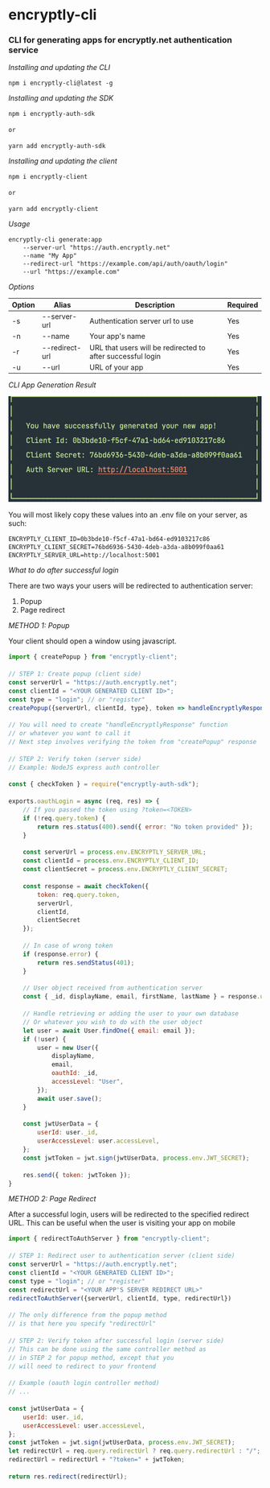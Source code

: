 # encryptly-cli
### CLI for generating apps for encryptly.net authentication service

_Installing and updating the CLI_
```
npm i encryptly-cli@latest -g
```

_Installing and updating the SDK_
```
npm i encryptly-auth-sdk

or 

yarn add encryptly-auth-sdk
```

_Installing and updating the client_
```
npm i encryptly-client

or 

yarn add encryptly-client
```

_Usage_
```
encryptly-cli generate:app 
    --server-url "https://auth.encryptly.net" 
    --name "My App"
    --redirect-url "https://example.com/api/auth/oauth/login"
    --url "https://example.com"
```

_Options_

Option | Alias | Description | Required
------ | ----- | ----------- | --------
-s | --server-url | Authentication server url to use | Yes
-n | --name | Your app's name | Yes
-r | --redirect-url | URL that users will be redirected to after successful login | Yes
-u | --url | URL of your app | Yes

_CLI App Generation Result_

![Success](./assets/success.png)

You will most likely copy these values into an .env file on your server,
as such:
```
ENCRYPTLY_CLIENT_ID=0b3bde10-f5cf-47a1-bd64-ed9103217c86
ENCRYPTLY_CLIENT_SECRET=76bd6936-5430-4deb-a3da-a8b099f0aa61
ENCRYPTLY_SERVER_URL=http://localhost:5001
```

_What to do after successful login_

There are two ways your users will be redirected to
authentication server:
1. Popup
2. Page redirect

_METHOD 1: Popup_

Your client should open a window using javascript.
```javascript
import { createPopup } from "encryptly-client";

// STEP 1: Create popup (client side)
const serverUrl = "https://auth.encryptly.net";
const clientId = "<YOUR GENERATED CLIENT ID>";
const type = "login"; // or "register"
createPopup({serverUrl, clientId, type}, token => handleEncryptlyResponse(token))

// You will need to create "handleEncryptlyResponse" function
// or whatever you want to call it
// Next step involves verifying the token from "createPopup" response

// STEP 2: Verify token (server side)
// Example: NodeJS express auth controller

const { checkToken } = require("encryptly-auth-sdk");

exports.oauthLogin = async (req, res) => {
    // If you passed the token using ?token=<TOKEN>
    if (!req.query.token) {
        return res.status(400).send({ error: "No token provided" });
    }

    const serverUrl = process.env.ENCRYPTLY_SERVER_URL;
    const clientId = process.env.ENCRYPTLY_CLIENT_ID;
    const clientSecret = process.env.ENCRYPTLY_CLIENT_SECRET;

    const response = await checkToken({
        token: req.query.token,
        serverUrl,
        clientId,
        clientSecret
    });

    // In case of wrong token
    if (response.error) {
        return res.sendStatus(401);
    }

    // User object received from authentication server
    const { _id, displayName, email, firstName, lastName } = response.user;

    // Handle retrieving or adding the user to your own database
    // Or whatever you wish to do with the user object
    let user = await User.findOne({ email: email });
    if (!user) {
        user = new User({
            displayName,
            email,
            oauthId: _id,
            accessLevel: "User",
        });
        await user.save();
    }

    const jwtUserData = {
        userId: user._id,
        userAccessLevel: user.accessLevel,
    };
    const jwtToken = jwt.sign(jwtUserData, process.env.JWT_SECRET);

    res.send({ token: jwtToken });
}
```

_METHOD 2: Page Redirect_

After a successful login, users will be redirected to the
specified redirect URL. This can be useful when the user
is visiting your app on mobile

```javascript
import { redirectToAuthServer } from "encryptly-client";

// STEP 1: Redirect user to authentication server (client side)
const serverUrl = "https://auth.encryptly.net";
const clientId = "<YOUR GENERATED CLIENT ID>";
const type = "login"; // or "register"
const redirectUrl = "<YOUR APP'S SERVER REDIRECT URL>"
redirectToAuthServer({serverUrl, clientId, type, redirectUrl})

// The only difference from the popup method
// is that here you specify "redirectUrl"

// STEP 2: Verify token after successful login (server side)
// This can be done using the same controller method as
// in STEP 2 for popup method, except that you
// will need to redirect to your frontend

// Example (oauth login controller method)
// ...

const jwtUserData = {
    userId: user._id,
    userAccessLevel: user.accessLevel,
};
const jwtToken = jwt.sign(jwtUserData, process.env.JWT_SECRET);
let redirectUrl = req.query.redirectUrl ? req.query.redirectUrl : "/";
redirectUrl = redirectUrl + "?token=" + jwtToken;

return res.redirect(redirectUrl);
```